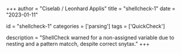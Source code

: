 
+++
author = "Ciselab / Leonhard Applis"
title = "shellcheck-1"
date = "2023-01-11"

id = "shellcheck-1"
categories = ['parsing']
tags = ['QuickCheck']

description = "ShellCheck warned for a non-assigned variable due to nesting and a pattern matcch, despite correct snytax."
+++
